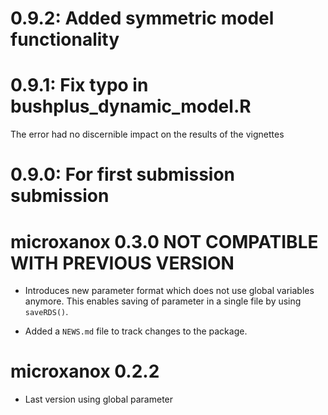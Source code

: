 # 0.9.2: Added symmetric model functionality

# 0.9.1: Fix typo in bushplus_dynamic_model.R
The error had no discernible impact on the results of the vignettes

# 0.9.0: For first submission submission

# microxanox 0.3.0 **NOT COMPATIBLE WITH PREVIOUS VERSION**

* Introduces new parameter format which does not use global variables anymore. This enables saving of parameter in a single file by using `saveRDS()`.

* Added a `NEWS.md` file to track changes to the package.

# microxanox 0.2.2
 * Last version using global parameter